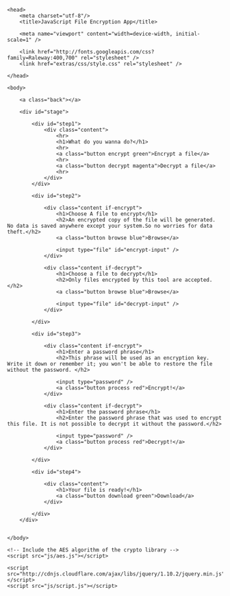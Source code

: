 <!DOCTYPE html>
<html>

	<head>
		<meta charset="utf-8"/>
		<title>JavaScript File Encryption App</title>

		<meta name="viewport" content="width=device-width, initial-scale=1" />

		<link href="http://fonts.googleapis.com/css?family=Raleway:400,700" rel="stylesheet" />
		<link href="extras/css/style.css" rel="stylesheet" />

	</head>

	<body>

		<a class="back"></a>

		<div id="stage">

			<div id="step1">
				<div class="content">
					<hr>
					<h1>What do you wanna do?</h1>
					<hr>
					<a class="button encrypt green">Encrypt a file</a>
					<hr>
					<a class="button decrypt magenta">Decrypt a file</a>
					<hr>
				</div>
			</div>

			<div id="step2">

				<div class="content if-encrypt">
					<h1>Choose A file to encrypt</h1>
					<h2>An encrypted copy of the file will be generated. No data is saved anywhere except your system.So no worries for data theft.</h2>
					<a class="button browse blue">Browse</a>

					<input type="file" id="encrypt-input" />
				</div>

				<div class="content if-decrypt">
					<h1>Choose a file to decrypt</h1>
					<h2>Only files encrypted by this tool are accepted.</h2>
					<a class="button browse blue">Browse</a>

					<input type="file" id="decrypt-input" />
				</div>

			</div>

			<div id="step3">

				<div class="content if-encrypt">
					<h1>Enter a password phrase</h1>
					<h2>This phrase will be used as an encryption key. Write it down or remember it; you won't be able to restore the file without the password. </h2>

					<input type="password" />
					<a class="button process red">Encrypt!</a>
				</div>

				<div class="content if-decrypt">
					<h1>Enter the password phrase</h1>
					<h2>Enter the password phrase that was used to encrypt this file. It is not possible to decrypt it without the password.</h2>

					<input type="password" />
					<a class="button process red">Decrypt!</a>
				</div>

			</div>

			<div id="step4">

				<div class="content">
					<h1>Your file is ready!</h1>
					<a class="button download green">Download</a>
				</div>

			</div>
		</div>

		
	</body>

	<!-- Include the AES algorithm of the crypto library -->
	<script src="js/aes.js"></script>

	<script src="http://cdnjs.cloudflare.com/ajax/libs/jquery/1.10.2/jquery.min.js"></script>
	<script src="js/script.js"></script>

</html>
